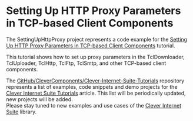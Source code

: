 # Setting Up HTTP Proxy Parameters in TCP-based Client Components

The SettingUpHttpProxy project represents a code example for the [Setting Up HTTP Proxy Parameters in TCP-based Client Components](https://www.clevercomponents.com/portal/kb/a21/setting-up-http-proxy-parameters-in-tcp-based-client-components.aspx) tutorial.   

This tutorial shows how to set up proxy parameters in the TclDownloader, TclUploader, TclHttp, TclFtp, TclSmtp, and other TCP-based client components.   

The [GitHub/CleverComponents/Clever-Internet-Suite-Tutorials](https://github.com/CleverComponents/Clever-Internet-Suite-Tutorials) repository represents a list of examples, code snippets and demo projects for the [Clever Internet Suite Tutorials](https://www.clevercomponents.com/articles/article035/) article. This list will be periodically updated, new projects will be added.   
Please stay tuned to new examples and use cases of the [Clever Internet Suite](https://www.clevercomponents.com/products/inetsuite/) library.
